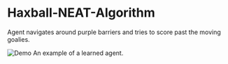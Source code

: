 # Haxball-NEAT-Algorithm

Agent navigates around purple barriers and tries to score past the moving goalies.

![Demo](https://user-images.githubusercontent.com/16503485/46676667-021d7380-cbaf-11e8-9285-8fc670513c8d.gif)
An example of a learned agent.
